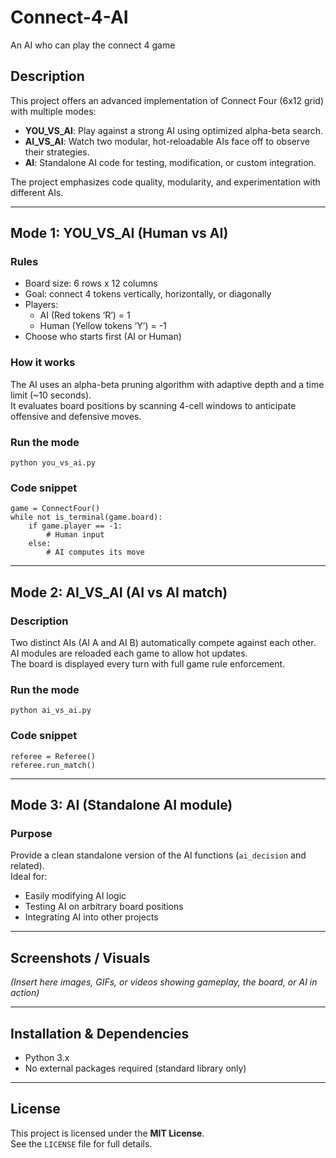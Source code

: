 # Connect-4-AI
An AI who can play the connect 4 game


## Description  
This project offers an advanced implementation of Connect Four (6x12 grid) with multiple modes:  
- **YOU_VS_AI**: Play against a strong AI using optimized alpha-beta search.  
- **AI_VS_AI**: Watch two modular, hot-reloadable AIs face off to observe their strategies.  
- **AI**: Standalone AI code for testing, modification, or custom integration.

The project emphasizes code quality, modularity, and experimentation with different AIs.

---

## Mode 1: YOU_VS_AI (Human vs AI)

### Rules  
- Board size: 6 rows x 12 columns  
- Goal: connect 4 tokens vertically, horizontally, or diagonally  
- Players:  
  - AI (Red tokens ‘R’) = 1  
  - Human (Yellow tokens ‘Y’) = -1  
- Choose who starts first (AI or Human)

### How it works  
The AI uses an alpha-beta pruning algorithm with adaptive depth and a time limit (~10 seconds).  
It evaluates board positions by scanning 4-cell windows to anticipate offensive and defensive moves.

### Run the mode  
    python you_vs_ai.py

### Code snippet  
    game = ConnectFour()
    while not is_terminal(game.board):
        if game.player == -1:
            # Human input
        else:
            # AI computes its move

---

## Mode 2: AI_VS_AI (AI vs AI match)

### Description  
Two distinct AIs (AI A and AI B) automatically compete against each other.  
AI modules are reloaded each game to allow hot updates.  
The board is displayed every turn with full game rule enforcement.

### Run the mode  
    python ai_vs_ai.py

### Code snippet  
    referee = Referee()
    referee.run_match()

---

## Mode 3: AI (Standalone AI module)

### Purpose  
Provide a clean standalone version of the AI functions (`ai_decision` and related).  
Ideal for:  
- Easily modifying AI logic  
- Testing AI on arbitrary board positions  
- Integrating AI into other projects

---

## Screenshots / Visuals  

*(Insert here images, GIFs, or videos showing gameplay, the board, or AI in action)*

---

## Installation & Dependencies

- Python 3.x  
- No external packages required (standard library only)

---

## License

This project is licensed under the **MIT License**.  
See the `LICENSE` file for full details.
